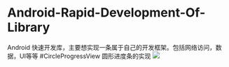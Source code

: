 # Android-Rapid-Development-Of-Library
Android 快速开发库，主要想实现一条属于自己的开发框架。包括网络访问，数据，UI等等
#CircleProgressView 圆形进度条的实现
![](https://github.com/lidong1665/AndroidRapidLibrary/blob/master/image/Screenshot_20160301-171616.png?raw=true)